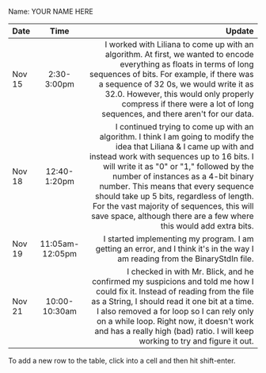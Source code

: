 Name: YOUR NAME HERE

| Date   |      Time       |                                                                                                                                                                                                                                                                                                                                                                                                                                                           Update |
|:-------|:---------------:|-----------------------------------------------------------------------------------------------------------------------------------------------------------------------------------------------------------------------------------------------------------------------------------------------------------------------------------------------------------------------------------------------------------------------------------------------------------------:|
| Nov 15 |   2:30-3:00pm   |                                                                                                                            I worked with Liliana to come up with an algorithm. At first, we wanted to encode everything as floats in terms of long sequences of bits. For example, if there was a sequence of 32 0s, we would write it as 32.0. However, this would only properly compress if there were a lot of long sequences, and there aren't for our data. |
| Nov 18 |  12:40-1:20pm   | I continued trying to come up with an algorithm. I think I am going to modify the idea that Liliana & I came up with and instead work with sequences up to 16 bits. I will write it as "0" or "1," followed by the number of instances as a 4-bit binary number. This means that every sequence should take up 5 bits, regardless of length. For the vast majority of sequences, this will save space, although there are a few where this would add extra bits. |
| Nov 19 | 11:05am-12:05pm |                                                                                                                                                                                                                                                                                                                                    I started implementing my program. I am getting an error, and I think it's in the way I am reading from the BinaryStdIn file. |
| Nov 21 |  10:00-10:30am  |                                                                                                          I checked in with Mr. Blick, and he confirmed my suspicions and told me how I could fix it. Instead of reading from the file as a String, I should read it one bit at a time. I also removed a for loop so I can rely only on a while loop. Right now, it doesn't work and has a really high (bad) ratio. I will keep working to try and figure it out. |


To add a new row to the table, click into a cell and then hit shift-enter.
